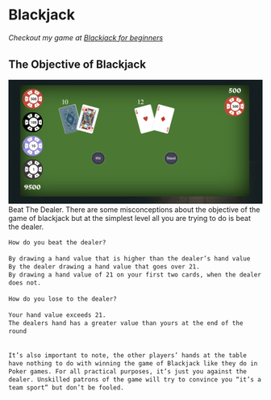 <h1>Blackjack</h1>
    <h6>Checkout my game at <a href="https://codecallogic.github.io/blackjack/" target="_blank" rel="noopener noreferrer">Blackjack for beginners</a></h6>
    <h2>The Objective of Blackjack</h2>
    <img src="https://github.com/codecallogic/blackjack/blob/master/images/game.png" alt="">
    <div>
    Beat The Dealer. There are some misconceptions about the objective of the game of blackjack but at the simplest level all you are trying to do is beat the dealer.

    How do you beat the dealer?

    By drawing a hand value that is higher than the dealer’s hand value
    By the dealer drawing a hand value that goes over 21.
    By drawing a hand value of 21 on your first two cards, when the dealer does not.

    How do you lose to the dealer? 

    Your hand value exceeds 21.
    The dealers hand has a greater value than yours at the end of the round
    

    It’s also important to note, the other players’ hands at the table have nothing to do with winning the game of Blackjack like they do in Poker games. For all practical purposes, it’s just you against the dealer. Unskilled patrons of the game will try to convince you “it’s a team sport” but don’t be fooled.
